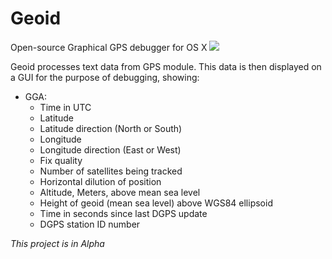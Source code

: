 # Geoid
Open-source Graphical GPS debugger for OS X
<img src="http://i.imgur.com/jmYXW3H.png">

Geoid processes text data from GPS module. This data is then displayed on a GUI for the purpose of debugging, showing:
- GGA:
  - Time in UTC
  - Latitude
  - Latitude direction (North or South)
  - Longitude
  - Longitude direction (East or West)
  - Fix quality
  - Number of satellites being tracked
  - Horizontal dilution of position
  - Altitude, Meters, above mean sea level
  - Height of geoid (mean sea level) above WGS84 ellipsoid
  - Time in seconds since last DGPS update
  - DGPS station ID number

*This project is in Alpha*
